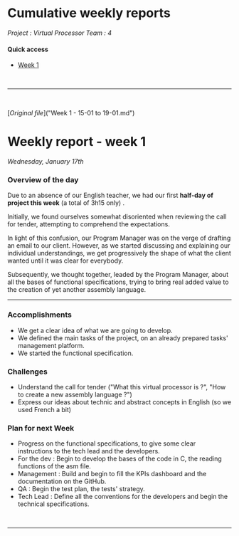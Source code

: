 # Cumulative weekly reports

*Project : Virtual Processor*
*Team : 4*

#### Quick access

- [Week 1](#weekly-report---week-1)

<br><hr><br>

[*Original file*]("Week 1     -     15-01 to 19-01.md")

# Weekly report - week 1

*Wednesday, January 17th*

### Overview of the day

Due to an absence of our English teacher, we had our first **half-day of project this week** (a total of 3h15 only) .

Initially, we found ourselves somewhat disoriented when reviewing the call for tender, attempting to comprehend the expectations.

In light of this confusion, our Program Manager was on the verge of drafting an email to our client. However, as we started discussing and explaining our individual understandings, we get progressively the shape of what the client wanted until it was clear for everybody.

Subsequently, we thought together, leaded by the Program Manager, about all the bases of functional specifications, trying to bring real added value to the creation of yet another assembly language.

<hr>

### Accomplishments

- We get a clear idea of what we are going to develop.
- We defined the main tasks of the project, on an already prepared tasks' management platform.
- We started the functional specification.

### Challenges

   - Understand the call for tender ("What this virtual processor is ?",  "How to create a new assembly language ?")
   - Express our ideas about technic and abstract concepts in English (so we used French a bit)

### Plan for next Week

- Progress on the functional specifications, to give some clear instructions to the tech lead and the developers.
- For the dev : Begin to develop the bases of the code in C, the reading functions of the asm file.
- Management : Build and begin to fill the KPIs dashboard and the documentation on the GitHub.
- QA : Begin the test plan, the tests' strategy.
- Tech Lead : Define all the conventions for the developers and begin the technical specifications.



<br><hr><br>
